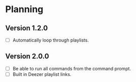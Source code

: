# Planning

## Version 1.2.0

- [ ] Automatically loop through playlists.

## Version 2.0.0

- [ ] Be able to run all commands from the command prompt.
- [ ] Built in Deezer playlist links.
